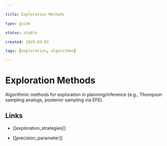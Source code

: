 ```yaml
---

title: Exploration Methods

type: guide

status: stable

created: 2025-03-03

tags: [exploration, algorithms]

---
```


# Exploration Methods

Algorithmic methods for exploration in planning/inference (e.g., Thompson sampling analogs, posterior sampling via EFE).

## Links

- [[exploration_strategies]]

- [[precision_parameter]]

